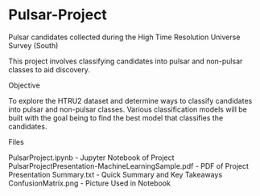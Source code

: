 # Pulsar-Project

Pulsar candidates collected during the High Time Resolution Universe Survey (South)

This project involves classifying candidates into pulsar and non-pulsar classes to aid discovery.

Objective

To explore the HTRU2 dataset and determine ways to classify candidates into pulsar and non-pulsar classes. Various classification models will be built with the goal being to find the best model that classifies the candidates.

Files

PulsarProject.ipynb - Jupyter Notebook of Project
PulsarProjectPresentation-MachineLearningSample.pdf - PDF of Project Presentation
Summary.txt - Quick Summary and Key Takeaways
ConfusionMatrix.png - Picture Used in Notebook
